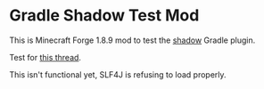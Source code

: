 # Gradle Shadow Test Mod
This is Minecraft Forge 1.8.9 mod to test the [shadow](https://github.com/johnrengelman/shadow) Gradle plugin.

Test for [this thread](http://www.minecraftforge.net/forum/index.php/topic,37243.0.html).

This isn't functional yet, SLF4J is refusing to load properly.